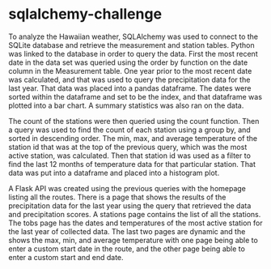 # sqlalchemy-challenge

To analyze the Hawaiian weather, SQLAlchemy was used to connect to the SQLite database and retrieve the measurement and station tables. Python was linked to the database in order to query the data. First the most recent date in the data set was queried using the order by function on the date column in the Measurement table. One year prior to the most recent date was calculated, and that was used to query the precipitation data for the last year. That data was placed into a pandas dataframe. The dates were sorted within the dataframe and set to be the index, and that dataframe was plotted into a bar chart. A summary statistics was also ran on the data. 

The count of the stations were then queried using the count function. Then a query was used to find the count of each station using a group by, and sorted in descending order. The min, max, and average temperature of the station id that was at the top of the previous query, which was the most active station, was calculated. Then that station id was used as a filter to find the last 12 months of temperature data for that particular station. That data was put into a dataframe and placed into a histogram plot. 

A Flask API was created using the previous queries with the homepage listing all the routes. There is a page that shows the results of the precipitation data for the last year using the query that retrieved the data and precipitation scores. A stations page contains the list of all the stations. The tobs page has the dates and temperatures of the most active station for the last year of collected data. The last two pages are dynamic and the shows the max, min, and average temperature with one page being able to enter a custom start date in the route, and the other page being able to enter a custom start and end date. 
